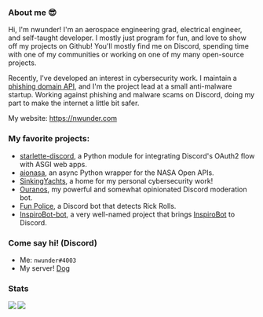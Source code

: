 
### About me :sunglasses:

Hi, I'm nwunder! I'm an aerospace engineering grad, electrical engineer, and self-taught developer.
I mostly just program for fun, and love to show off my projects on Github!
You'll mostly find me on Discord, spending time with one of my communities or working on one of my many open-source projects.

Recently, I've developed an interest in cybersecurity work. I maintain a [phishing domain API](https://phish.sinking.yachts), and I'm the project lead at a small anti-malware startup.
Working against phishing and malware scams on Discord, doing my part to make the internet a little bit safer.

My website: https://nwunder.com

### My favorite projects:
- [starlette-discord](https://github.com/nwunderly/starlette-discord), a Python module for integrating Discord's OAuth2 flow with ASGI web apps.
- [aionasa](https://github.com/nwunderly/aionasa), an async Python wrapper for the NASA Open APIs.
- [SinkingYachts](https://github.com/SinkingYachts), a home for my personal cybersecurity work!
- [Ouranos](https://github.com/nwunderly/ouranos), my powerful and somewhat opinionated Discord moderation bot.
- [Fun Police](https://github.com/nwunderly/fun-police), a Discord bot that detects Rick Rolls.
- [InspiroBot-bot](https://github.com/nwunderly/inspirobot-bot), a very well-named project that brings [InspiroBot](https://inspirobot.me) to Discord.

### Come say hi! (Discord)
- Me: `nwunder#4003`
- My server! [Dog](https://discord.gg/EtvTR9j6Na)

<!--
### Help me out
If you like what I do, you're welcome to buy me a coffee! All donations will go towards hosting costs for my projects and/or coffee to feed my caffeine addiction. <3 <br>
https://ko-fi.com/nwunder
-->

### Stats
<img align="left" src="https://github-readme-stats.vercel.app/api?username=nwunderly&count_private=true&line_height=21&show_icons=true&hide_border=true"/>
<img align="left" src="https://github-readme-stats.vercel.app/api/top-langs/?username=nwunderly&layout=compact&card_width=250&hide_border=true&langs_count=8"/>
